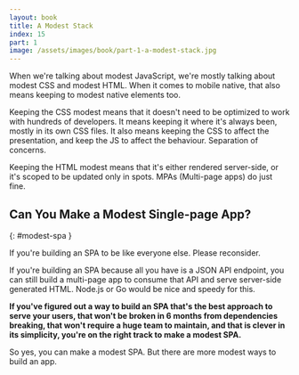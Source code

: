 ```yaml
---
layout: book
title: A Modest Stack
index: 15
part: 1
image: /assets/images/book/part-1-a-modest-stack.jpg
---
```


When we're talking about modest JavaScript, we're mostly talking about modest CSS and modest HTML. When it comes to mobile native, that also means keeping to modest native elements too.

Keeping the CSS modest means that it doesn't need to be optimized to work with hundreds of developers. It means keeping it where it's always been, mostly in its own CSS files. It also means keeping the CSS to affect the presentation, and keep the JS to affect the behaviour. Separation of concerns.

Keeping the HTML modest means that it's either rendered server-side, or it's scoped to be updated only in spots. MPAs (Multi-page apps) do just fine.

## Can You Make a Modest Single-page App?
{: #modest-spa }

If you're building an SPA to be like everyone else. Please reconsider.

If you're building an SPA because all you have is a JSON API endpoint, you can still build a multi-page app to consume that API and serve server-side generated HTML. Node.js or Go would be nice and speedy for this.

**If you've figured out a way to build an SPA that's the best approach to serve your users, that won't be broken in 6 months from dependencies breaking, that won't require a huge team to maintain, and that is clever in its simplicity, you're on the right track to make a modest SPA.**

So yes, you can make a modest SPA. But there are more modest ways to build an app.
